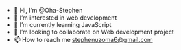 - 👋 Hi, I’m @Oha-Stephen
- 👀 I’m interested in web development
- 🌱 I’m currently learning JavaScript
- 💞️ I’m looking to collaborate on Web development project
- 📫 How to reach me stephenuzoma6@gmail.com

<!---
Oha-Stephen/Oha-Stephen is a ✨ special ✨ repository because its `README.md` (this file) appears on your GitHub profile.
You can click the Preview link to take a look at your changes.
--->
